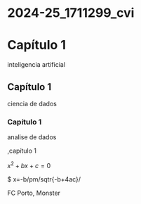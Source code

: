# 2024-25_1711299_cvi
# Capítulo 1
inteligencia artificial 
## Capítulo 1
ciencia de dados
### Capítulo 1
analise  de dados

,capítulo 1

$x^2+bx+c=0$

$ x=-b/pm/sqtr{-b+4ac}/

FC Porto,  Monster
